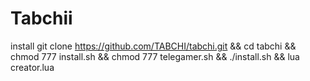 # Tabchii

install
git clone https://github.com/TABCHI/tabchi.git && cd tabchi && chmod 777 install.sh && chmod 777 telegamer.sh && ./install.sh && lua creator.lua
